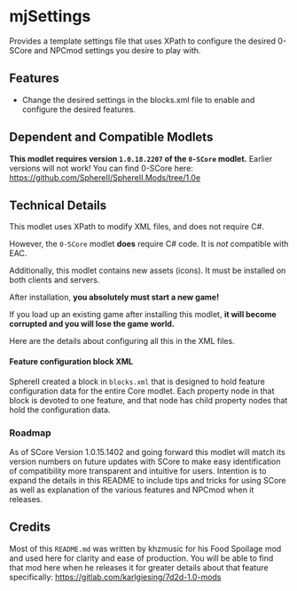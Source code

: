 # mjSettings

Provides a template settings file that uses XPath to configure the desired 0-SCore and NPCmod settings you desire to play with.

## Features

* Change the desired settings in the blocks.xml file to enable and configure the desired features.

## Dependent and Compatible Modlets

**This modlet requires version `1.0.18.2207` of the `0-SCore` modlet.**
Earlier versions will not work!
You can find 0-SCore here: https://github.com/SphereII/SphereII.Mods/tree/1.0e

## Technical Details

This modlet uses XPath to modify XML files, and does not require C#.

However, the `0-SCore` modlet **does** require C# code.
It is *not* compatible with EAC.

Additionally, this modlet contains new assets (icons).
It must be installed on both clients and servers.

After installation, **you absolutely must start a new game!**

If you load up an existing game after installing this modlet,
**it will become corrupted and you will lose the game world.**

Here are the details about configuring all this in the XML files.

#### Feature configuration block XML
SphereII created a block in `blocks.xml` that is designed to hold feature configuration data
for the entire Core modlet.
Each property node in that block is devoted to one feature, and that node has child property nodes
that hold the configuration data.

### Roadmap
As of SCore Version 1.0.15.1402 and going forward this modlet will match its version numbers on future updates with SCore to make easy identification of compatibility more transparent and intuitive for users.
Intention is to expand the details in this README to include tips and tricks for using SCore as well as explanation of the various features and NPCmod when it releases.

## Credits
Most of this `README.md` was written by khzmusic for his Food Spoilage mod and used here for clarity and ease of production. You will be able to find that mod here when he releases it for greater details about that feature specifically: https://gitlab.com/karlgiesing/7d2d-1.0-mods
